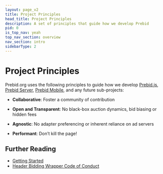 ```yaml
---
layout: page_v2
title: Project Principles
head_title: Project Principles
description: A set of principles that guide how we develop Prebid
pid: 0
is_top_nav: yeah
top_nav_section: overview
nav_section: intro
sidebarType: 2
---
```


<div class="bs-docs-section" markdown="1">

# Project Principles

Prebid.org uses the following principles to guide how we develop [Prebid.js]({{site.baseurl}}/prebid/prebidjs.html), [Prebid Server]({{site.baseurl}}/prebid-server/prebid-server-overview.html), [Prebid Mobile]({{site.baseurl}}/prebid-mobile/prebid-mobile.html), and any future sub-projects:

+ **Collaborative**: Foster a community of contribution

+ **Open and Transparent**: No black-box auction dynamics, bid biasing or hidden fees

+ **Agnostic**: No adapter preferencing or inherent reliance on ad servers

+ **Performant**: Don’t kill the page!

## Further Reading

+ [Getting Started]({{site.baseurl}}/overview/getting-started.html)
+ [Header Bidding Wrapper Code of Conduct]({{site.baseurl}}/wrapper_code_of_conduct.html)

</div>
